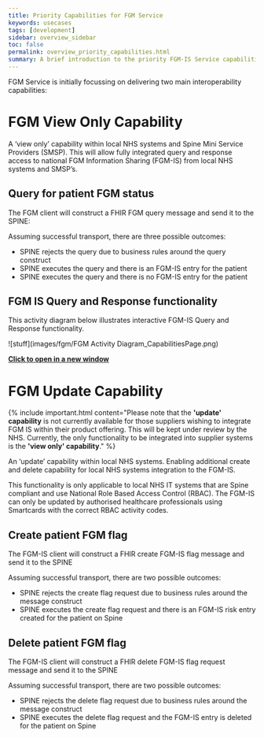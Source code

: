 ```yaml
---
title: Priority Capabilities for FGM Service
keywords: usecases
tags: [development]
sidebar: overview_sidebar
toc: false
permalink: overview_priority_capabilities.html
summary: A brief introduction to the priority FGM-IS Service capabilities.
---
```


FGM Service is initially focussing on delivering two main interoperability capabilities:

# FGM View Only Capability #

A ‘view only’ capability within local NHS systems and Spine Mini Service Providers (SMSP). This will allow fully integrated query and response access to national FGM Information Sharing (FGM-IS) from local NHS systems and SMSP’s.

## Query for patient FGM status ##

The FGM client will construct a FHIR FGM query message and send it to the SPINE:

Assuming successful transport, there are three possible outcomes:

- SPINE rejects the query due to business rules around the query construct
- SPINE executes the query and there is an FGM-IS entry for the patient
- SPINE executes the query and there is no FGM-IS entry for the patient

## FGM IS Query and Response functionality ##

This activity diagram below illustrates interactive FGM-IS Query and Response functionality.

![stuff](images/fgm/FGM Activity Diagram_CapabilitiesPage.png)

<a href="images/fgm/FGM Activity Diagram_CapabilitiesPage.png" target="_blank" style="width: 100%;max-width: 100%;"><b>Click to open in a new window</b></a>

# FGM Update Capability #
{% include important.html content="Please note that the **'update' capability** is not currently available for those suppliers wishing to integrate FGM IS within their product offering. This will be kept under review by the NHS. Currently, the only functionality to be integrated into supplier systems is the **'view only' capability**." %}

An ‘update’ capability within local NHS systems. Enabling additional create and delete capability for local NHS systems integration to the FGM-IS.

This functionality is only applicable to local NHS IT systems that are Spine compliant and use National Role Based Access Control (RBAC). The FGM-IS can only be updated by authorised healthcare professionals using Smartcards with the correct RBAC activity codes. 



## Create patient FGM flag

The FGM-IS client will construct a FHIR create FGM-IS flag message and send it to the SPINE

Assuming successful transport, there are two possible outcomes:

- SPINE rejects the create flag request due to business rules around the message construct
- SPINE executes the create flag request and there is an FGM-IS risk entry created for the patient on Spine


## Delete patient FGM flag

The FGM-IS client will construct a FHIR delete FGM-IS flag request message and send it to the SPINE

Assuming successful transport, there are two possible outcomes:

- SPINE rejects the delete flag request due to business rules around the message construct
- SPINE executes the delete flag request and the FGM-IS entry is deleted for the patient on Spine



